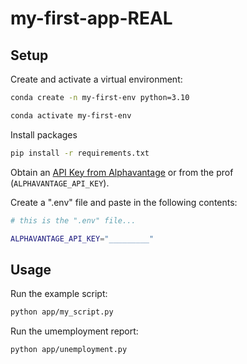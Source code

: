 # my-first-app-REAL


## Setup

Create and activate a virtual environment: 

```sh
conda create -n my-first-env python=3.10

conda activate my-first-env
```

Install packages

```sh
pip install -r requirements.txt
```

Obtain an [API Key from Alphavantage](https://www.alphavantage.co/support/#api-key) or from the prof (`ALPHAVANTAGE_API_KEY`).

Create a ".env" file and paste in the following contents:

```sh
# this is the ".env" file...

ALPHAVANTAGE_API_KEY="_________"
```
 
## Usage

Run the example script:

```sh
python app/my_script.py
```

Run the umemployment report:

```sh
python app/unemployment.py
```
